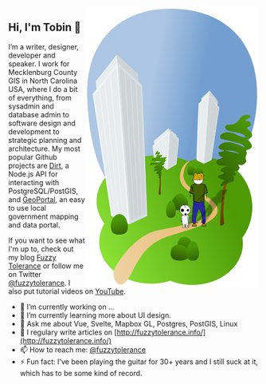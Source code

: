 <img align="right" src="drawing.svg" alt="how did i end up outside?" width="350px">

## Hi, I'm Tobin 👋

I’m a writer, designer, developer and speaker. I work for Mecklenburg County GIS in North Carolina USA, where I do a bit of everything, from sysadmin and database admin to software design and development to strategic planning and architecture. My most popular Github projects are [Dirt](https://github.com/tobinbradley/dirt-simple-postgis-http-api), a Node.js API for interacting with PostgreSQL/PostGIS, and [GeoPortal](https://github.com/tobinbradley/Mecklenburg-County-GeoPortal), an easy to use local government mapping and data portal.

If you want to see what I'm up to, check out my blog [Fuzzy Tolerance](http://fuzzytolerance.info) or follow me on Twitter [@fuzzytolerance](twitter.com/fuzzytolerance). I also put tutorial videos on [YouTube](https://www.youtube.com/channel/UCnWMEbT0UVt2ne9sMwQ3TAg).


- 🔭 I’m currently working on ...
- 🌱 I’m currently learning more about UI design.
- 💬 Ask me about Vue, Svelte, Mapbox GL, Postgres, PostGIS, Linux
- 📝 I regulary write articles on [http://fuzzytolerance.info/](http://fuzzytolerance.info/)
- 📫 How to reach me: [@fuzzytolerance](twitter.com/fuzzytolerance)
- ⚡ Fun fact: I've been playing the guitar for 30+ years and I still suck at it, which has to be some kind of record.




<!--
**tobinbradley/tobinbradley** is a ✨ _special_ ✨ repository because its `README.md` (this file) appears on your GitHub profile.

Here are some ideas to get you started:

- 🔭 I’m currently working on ...
- 🌱 I’m currently learning ...
- 👯 I’m looking to collaborate on ...
- 🤔 I’m looking for help with ...
- 💬 Ask me about ...
- 📫 How to reach me: ...
- 😄 Pronouns: ...
- ⚡ Fun fact: ...
-->